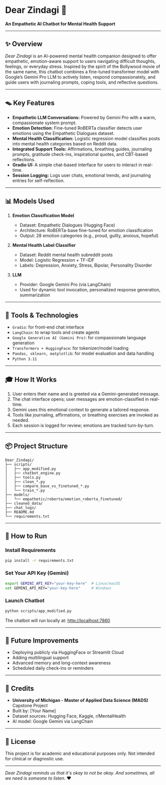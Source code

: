 # Dear Zindagi 🌟

**An Empathetic AI Chatbot for Mental Health Support**

---

## ✨ Overview

*Dear Zindagi* is an AI-powered mental health companion designed to offer empathetic, emotion-aware support to users navigating difficult thoughts, feelings, or everyday stress. Inspired by the spirit of the Bollywood movie of the same name, this chatbot combines a fine-tuned transformer model with Google’s Gemini Pro LLM to actively listen, respond compassionately, and guide users with journaling prompts, coping tools, and reflective questions.

---

## 🪤 Key Features

- **Empathetic LLM Conversations:** Powered by Gemini Pro with a warm, compassionate system prompt.
- **Emotion Detection:** Fine-tuned RoBERTa classifier detects user emotions using the Empathetic Dialogues dataset.
- **Mental Health Classification:** Logistic regression model classifies posts into mental health categories based on Reddit data.
- **Integrated Support Tools:** Affirmations, breathing guides, journaling prompts, gratitude check-ins, inspirational quotes, and CBT-based reflections.
- **Gradio UI:** A simple chat-based interface for users to interact in real-time.
- **Session Logging:** Logs user chats, emotional trends, and journaling entries for self-reflection.

---

## 📊 Models Used

1. **Emotion Classification Model**
   - Dataset: Empathetic Dialogues (Hugging Face)
   - Architecture: RoBERTa-base fine-tuned for emotion classification
   - Output: 28 emotion categories (e.g., proud, guilty, anxious, hopeful)

2. **Mental Health Label Classifier**
   - Dataset: Reddit mental health subreddit posts
   - Model: Logistic Regression + TF-IDF
   - Labels: Depression, Anxiety, Stress, Bipolar, Personality Disorder

3. **LLM**
   - Provider: Google Gemini Pro (via LangChain)
   - Used for dynamic tool invocation, personalized response generation, summarization

---

## 🎨 Tools & Technologies

- `Gradio`: for front-end chat interface
- `LangChain`: to wrap tools and create agents
- `Google Generative AI (Gemini Pro)`: for compassionate language generation
- `Transformers + HuggingFace`: for tokenizer/model loading
- `Pandas, sklearn, matplotlib`: for model evaluation and data handling
- `Python 3.11`

---

## 🎓 How It Works

1. User enters their name and is greeted via a Gemini-generated message.
2. The chat interface opens; user messages are emotion-classified in real-time.
3. Gemini uses this emotional context to generate a tailored response.
4. Tools like journaling, affirmations, or breathing exercises are invoked as needed.
5. Each session is logged for review; emotions are tracked turn-by-turn.

---

## 📦 Project Structure

```
Dear_Zindagi/
├── scripts/
│   ├── app_modified.py
│   ├── chatbot_engine.py
│   ├── tools.py
│   ├── clean_*.py
│   ├── compare_base_vs_finetuned_*.py
│   └── train_*.py
├── models/
│   └── empathetic/roberta/emotion_roberta_finetuned/
├── cleaned_data/
├── chat_logs/
├── README.md
└── requirements.txt
```

---

## 📖 How to Run

### Install Requirements
```bash
pip install -r requirements.txt
```

### Set Your API Key (Gemini)
```bash
export GEMINI_API_KEY="your-key-here"  # Linux/macOS
set GEMINI_API_KEY="your-key-here"     # Windows
```

### Launch Chatbot
```bash
python scripts/app_modified.py
```

The chatbot will run locally at: [http://localhost:7860](http://localhost:7860)

---

## 🚀 Future Improvements
- Deploying publicly via HuggingFace or Streamlit Cloud
- Adding multilingual support
- Advanced memory and long-context awareness
- Scheduled daily check-ins or reminders

---

## 🎉 Credits
- **University of Michigan - Master of Applied Data Science (MADS)** Capstone Project
- Built by: [Your Name]
- Dataset sources: Hugging Face, Kaggle, r/MentalHealth
- AI model: Google Gemini via LangChain

---

## 📕 License
This project is for academic and educational purposes only. Not intended for clinical or diagnostic use.

---

*Dear Zindagi reminds us that it's okay to not be okay. And sometimes, all we need is someone to listen.* ❤️
